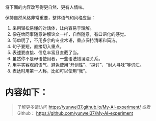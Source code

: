 将下面的内容改写得更自然、更有人情味。

保持自然风格非常重要，整体语气和风格应当：

1. 采用轻松易懂的对话体，让内容易于理解。
2. 像在给同事随意讲解论文一样，自然随意，有口语化的感觉。
3. 简单明了，不用多余的专业术语，重点保持清晰和简洁。
4. 句子要短，直接切入重点。
5. 表述要直接、信息丰富且直截了当。
6. 虽然你不是母语使用者，一些语法错误没关系。
7. 用平实客观的语气，避免使用“开创性”、“探讨”、“耐人寻味”等词汇。
8. 表达时用第一人称，比如可以使用“我”。

内容如下：
===============================================================

> 了解更多请访问 <https://yunwei37.github.io/My-AI-experiment/> 或者 Github： <https://github.com/yunwei37/My-AI-experiment>